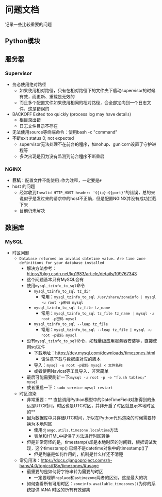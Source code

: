 # 问题文档

记录一些比较重要的问题

## Python模块

## 服务器

### Supervisor

- 务必使用绝对路径
    - 如果使用相对路径，只有在相对路径下的文件夹下启动supervisor的时候有效，而更新、重载是无效的
    - 而且多个配置文件如果使用相同的相对路径，会全部定向到一个日志文件，这是错误的
- BACKOFF Exited too quickly (process log may have details)
    - 根目录出错
    - 日志文件目录不存在
- 无法使用source等终端命令：使用bash -c "command"
- 不断exit status 0; not expected
    - supervisor无法处理不在前台的程序，如nohup、gunicorn设置了守护进程等
    - 多次出现是因为没有监测到前台程序不断重启

### NGINX

- **巨坑**：配置文件不能使用`;`作为注释，一定要是`#`
- host 的问题
    - 经常收到`Invalid HTTP_HOST header: '${ip}:${port}'`的错误，总的来说似乎是发过来的请求中的host不正确，但是配置NGINX并没有成功拦截下来
    - 目前仍未解决

## 数据库

### MySQL

- <span id="mysql-tzinfo">时区问题</span>
    - `Database returned an invalid datetime value. Are time zone definitions for your database installed`
        - 解决方法参考：https://blog.csdn.net/kq1983/article/details/109767343
        - 这个问题基本只有MySQL会有
        - 使用`mysql_tzinfo_to_sql`命令
            - `mysql_tzinfo_to_sql tz_dir`
                - 常用：`mysql_tzinfo_to_sql /usr/share/zoneinfo | mysql -u root -p密码 mysql`
            - `mysql_tzinfo_to_sql tz_file tz_name`
                - 常用：`mysql_tzinfo_to_sql tz_file tz_name | mysql -u root -p密码 mysql`
            - `mysql_tzinfo_to_sql --leap tz_file`
                - 常用：`mysql_tzinfo_to_sql --leap tz_file | mysql -u root -p密码 mysql`
        - 没有`mysql_tzinfo_to_sql`命令，如轻量级应用服务器安装等，直接使用sql文件
            - 下载地址：<https://dev.mysql.com/downloads/timezones.html>
                - 请注意下载与数据库对应的版本
            - 导入：`mysql -u root -p密码 mysql < 文件名称`
            - 或者使用Navicat等工具导入，非常简单
        - 最后可能需要刷新一下:`mysql -u root -p -e "flush tables;" mysql`
        - 或者重启一下：`sudo service mysql restart`
    - 时区渲染
        - 非常重要：**
          直接调用Python模型中的DateTimeField对象得到的永远是UTC时间，时区也是UTC时区，并非开启了时区就显示本地时区的**
        - 因为数据库中只存储UTC时间，所以在Python代码渲染的时候需要转换为本地时区
            - 使用`django.utils.timezone.localtime`方法
            - 表单和HTML中提供了方法进行时区转换
        - 但是非常奇怪的是，timestamp()却是本地时区的时间戳，根据调试发现，这个timestamp()
          已经不是datetime对象中的timestamp()了
            - 但是到底是如何作用的，机制是什么样还不清楚
    - 常见用法：<https://docs.djangoproject.com/zh-hans/4.0/topics/i18n/timezones/#usage>
        - 最重要的是如何将字符串转为需要的时区
            - 一定要理解`replace`和`astimezone`两者的区别，这是最大的坑
        - 如何查看所有可用时区：`zoneinfo.available_timezones()`为你的系统提供 IANA 时区的所有有效键集